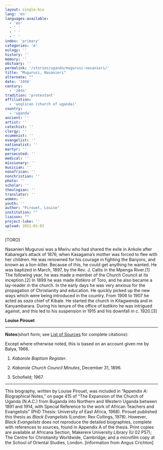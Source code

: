 ```yaml
---
layout: single-bio
lang: 'en'
languages-available:
  - 'en'
  - ' '
  - ' '
  - ' '
index: 'primary'
categories: 'm'
eulogy: ''
history: ''
memory: ''
obituary: ''
permalink: '/stories/uganda/mugurusi-nasanieri/'
title: "Mugurusi, Nasanieri"
alternate: ""
date: '1956'
century:
  - '20th'
tradition: 'protestant'
affiliation:
  - 'anglican (church of uganda)'
country:
  - 'uganda'
ancient: ''
artist: ''
catechist: ''
clergy: ''
ecumenist: ''
evangelist: ''
nationalist: ''
martyr: ''
persecuted: ''
medical: ''
missionary: ''
musician: ''
nonafrican: ''
nonchristian: ''
photo: ''
scholar: ''
theologian: ''
translator: ''
women: ''
youth: ''
author: "Pirouet, Louise"
institution: ""
liaison: ""
project-luke: ''
upload: 2011-01-01
---
```




[TORO]

Nasanieri Mugurusi was a Mwiru who had shared the exile in  Ankole after Kabarega&rsquo;s attack of 1876, when Kasagama&rsquo;s mother was forced to  flee with her children. He was renowned for his courage in fighting the  Banyoro, and known as a lion-killer. Because of this, he could get anything he  wanted. He was baptized in March, 1897, by the Rev. J. Callis in the Mpenga  River.[1] The following year, he was made a member of the Church Council at its  inception.[2] In 1899 he was made *Katikiro* of Toro, and he also became a  lay-reader in the church. In the early days he was very anxious for the  propagation of Christianity and education. He quickly picked up the new ways  which were being introduced in the country. From 1906 to 1907 he acted as *saza* chief of Kibale. He started the church in Kitagwenda and in Kanyambarara.  During his tenure of the office of *katikiro* he was intrigued against,  and this led to his suspension in 1915 and his downfall in c. 1920.[3]

**Louise Pirouet**

---

**Notes**(short  form; see [List of  Sources](../pirouet-appendixa-sources/) for complete citations):

Except where otherwise noted, this is based on an account  given me by Balya, 1966.
1. *Kabarole  Baptism Register*.

2. *Kabarole  Church Council Minutes*, December 31, 1896.

3. Schofield; 1967.

---

This biography, written by Louise Pirouet, was included in &ldquo;Appendix A: Biographical Notes,&rdquo;  on page 415 of &ldquo;The Expansion  of the Church of Uganda (N.A.C.) from Buganda into Northern and Western Uganda  between 1891 and 1914, with Special Reference to the work of African Teachers  and Evangelists&rdquo; (PhD Thesis: University of East Africa, 1968). Pirouet  published this thesis as *Black  Evangelists* (London: Rex Collings, 1978). However, *Black  Evangelists* does not reproduce the detailed biographies, complete with  references to sources, found in Appendix A of the thesis. Print copies are  available at Africana Section, Makerere University Library (U 02 P57); The Centre for Christianity Worldwide,  Cambridge; and a microfilm copy at the School of Oriental Studies, London.  [information from Angus Crichton]
